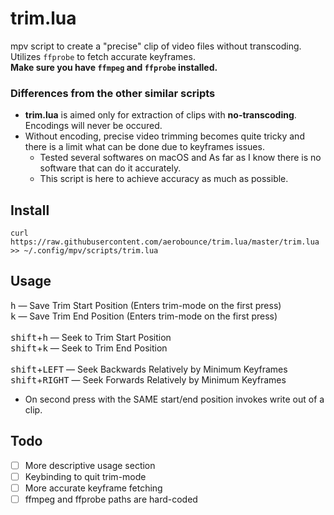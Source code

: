 # trim.lua
mpv script to create a "precise" clip of video files without transcoding.<br>
Utilizes `ffprobe` to fetch accurate keyframes.<br>
**Make sure you have `ffmpeg` and `ffprobe` installed.**


### Differences from the other similar scripts
- **trim.lua** is aimed only for extraction of clips with **no-transcoding**. Encodings will never be occured.
- Without encoding, precise video trimming becomes quite tricky and there is a limit what can be done due to keyframes issues.
    - Tested several softwares on macOS and As far as I know there is no software that can do it accurately.
    - This script is here to achieve accuracy as much as possible.


## Install
```
curl https://raw.githubusercontent.com/aerobounce/trim.lua/master/trim.lua >> ~/.config/mpv/scripts/trim.lua
```


## Usage
<kbd>h</kbd> — Save Trim Start Position (Enters trim-mode on the first press)<br>
<kbd>k</kbd> — Save Trim End Position (Enters trim-mode on the first press)<br>
<br>
<kbd>shift</kbd>+<kbd>h</kbd> — Seek to Trim Start Position<br>
<kbd>shift</kbd>+<kbd>k</kbd> — Seek to Trim End Position<br>
<br>
<kbd>shift</kbd>+<kbd>LEFT</kbd> — Seek Backwards Relatively by Minimum Keyframes<br>
<kbd>shift</kbd>+<kbd>RIGHT</kbd> — Seek Forwards Relatively by Minimum Keyframes

- On second press with the SAME start/end position invokes write out of a clip.


## Todo
- [ ] More descriptive usage section
- [ ] Keybinding to quit trim-mode
- [ ] More accurate keyframe fetching
- [ ] ffmpeg and ffprobe paths are hard-coded
